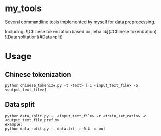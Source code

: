 # my_tools
Several commandline tools implemented by myself for data preprocessing.

Including:
![Chinese tokenization based on jieba lib](#Chinese tokenization)
![Data splitation](#Data split)

# Usage
## Chinese tokenization
```
python chinese_tokenize.py -t <text> [-i <input_text_file> -o <output_text_file>]
```
## Data split
```
python data_split.py -i <input_text_file> -r <train_set_ratio> -o <output_text_file_prefix>
example:
python data_split.py -i data.txt -r 0.8 -o out
```
